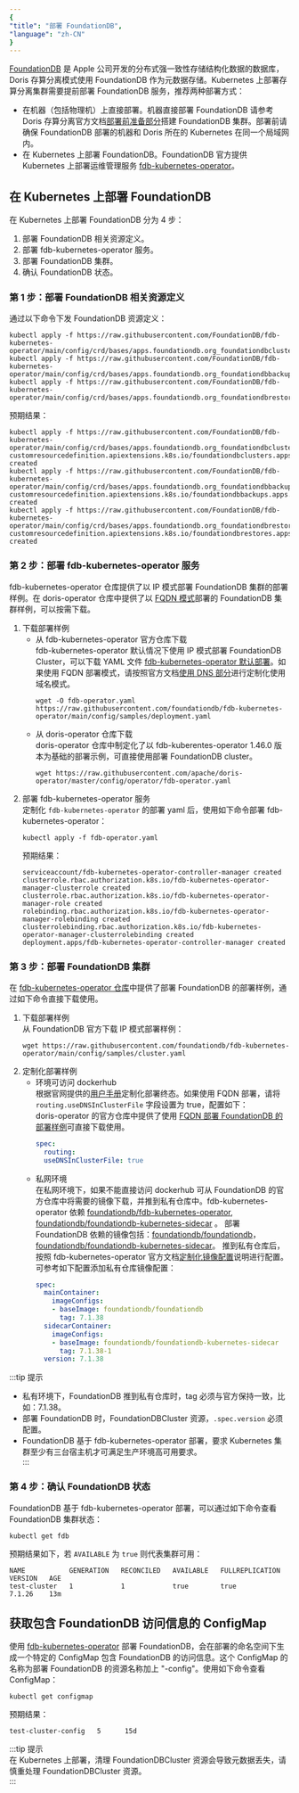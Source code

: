 ```yaml
---
{
"title": "部署 FoundationDB",
"language": "zh-CN"
}
---
```


[FoundationDB](https://apple.github.io/foundationdb/#overview) 是 Apple 公司开发的分布式强一致性存储结构化数据的数据库，Doris 存算分离模式使用 FoundationDB 作为元数据存储。Kubernetes 上部署存算分离集群需要提前部署 FoundationDB 服务，推荐两种部署方式：
- 在机器（包括物理机）上直接部署。机器直接部署 FoundationDB 请参考 Doris 存算分离官方文档[部署前准备部分](../../../compute-storage-decoupled/before-deployment)搭建 FoundationDB 集群。部署前请确保 FoundationDB 部署的机器和 Doris 所在的 Kubernetes 在同一个局域网内。
- 在 Kubernetes 上部署 FoundationDB。FoundationDB 官方提供 Kubernetes 上部署运维管理服务 [fdb-kubernetes-operator](https://github.com/FoundationDB/fdb-kubernetes-operator)。  

## 在 Kubernetes 上部署 FoundationDB
在 Kubernetes 上部署 FoundationDB 分为 4 步：
1. 部署 FoundationDB 相关资源定义。  
2. 部署 fdb-kubernetes-operator 服务。  
3. 部署 FoundationDB 集群。  
4. 确认 FoundationDB 状态。 

### 第 1 步：部署 FoundationDB 相关资源定义
通过以下命令下发 FoundationDB 资源定义：
```shell
kubectl apply -f https://raw.githubusercontent.com/FoundationDB/fdb-kubernetes-operator/main/config/crd/bases/apps.foundationdb.org_foundationdbclusters.yaml
kubectl apply -f https://raw.githubusercontent.com/FoundationDB/fdb-kubernetes-operator/main/config/crd/bases/apps.foundationdb.org_foundationdbbackups.yaml
kubectl apply -f https://raw.githubusercontent.com/FoundationDB/fdb-kubernetes-operator/main/config/crd/bases/apps.foundationdb.org_foundationdbrestores.yaml
```
预期结果：
```shell
kubectl apply -f https://raw.githubusercontent.com/FoundationDB/fdb-kubernetes-operator/main/config/crd/bases/apps.foundationdb.org_foundationdbclusters.yaml
customresourcedefinition.apiextensions.k8s.io/foundationdbclusters.apps.foundationdb.org created
kubectl apply -f https://raw.githubusercontent.com/FoundationDB/fdb-kubernetes-operator/main/config/crd/bases/apps.foundationdb.org_foundationdbbackups.yaml
customresourcedefinition.apiextensions.k8s.io/foundationdbbackups.apps.foundationdb.org created
kubectl apply -f https://raw.githubusercontent.com/FoundationDB/fdb-kubernetes-operator/main/config/crd/bases/apps.foundationdb.org_foundationdbrestores.yaml
customresourcedefinition.apiextensions.k8s.io/foundationdbrestores.apps.foundationdb.org created
```

### 第 2 步：部署 fdb-kubernetes-operator 服务
fdb-kubernetes-operator 仓库提供了以 IP 模式部署 FoundationDB 集群的部署样例。在 doris-operator 仓库中提供了以 [FQDN 模式](https://kubernetes.io/zh-cn/docs/concepts/services-networking/dns-pod-service/#pod-sethostnameasfqdn-field)部署的 FoundationDB 集群样例，可以按需下载。
1. 下载部署样例
    - 从 fdb-kubernetes-operator 官方仓库下载  
    fdb-kubernetes-operator 默认情况下使用 IP 模式部署 FoundationDB Cluster，可以下载 YAML 文件 [fdb-kubernetes-operator 默认部署](https://raw.githubusercontent.com/foundationdb/fdb-kubernetes-operator/main/config/samples/deployment.yaml)。如果使用 FQDN 部署模式，请按照官方文档[使用 DNS 部分](https://github.com/FoundationDB/fdb-kubernetes-operator/blob/main/docs/manual/customization.md#using-dns)进行定制化使用域名模式。
      ```shell
      wget -O fdb-operator.yaml https://raw.githubusercontent.com/foundationdb/fdb-kubernetes-operator/main/config/samples/deployment.yaml
      ```
    - 从 doris-operator 仓库下载  
    doris-operator 仓库中制定化了以 fdb-kuberentes-operator 1.46.0 版本为基础的部署示例，可直接使用部署 FoundationDB cluster。
      ```shell
      wget https://raw.githubusercontent.com/apache/doris-operator/master/config/operator/fdb-operator.yaml
      ```
2. 部署 fdb-kubernetes-operator 服务  
    定制化 `fdb-kubernetes-operator` 的部署 yaml 后，使用如下命令部署 fdb-kubernetes-operator：
    ```shell
    kubectl apply -f fdb-operator.yaml
    ```
    预期结果：
    ```shell
    serviceaccount/fdb-kubernetes-operator-controller-manager created
    clusterrole.rbac.authorization.k8s.io/fdb-kubernetes-operator-manager-clusterrole created
    clusterrole.rbac.authorization.k8s.io/fdb-kubernetes-operator-manager-role created
    rolebinding.rbac.authorization.k8s.io/fdb-kubernetes-operator-manager-rolebinding created
    clusterrolebinding.rbac.authorization.k8s.io/fdb-kubernetes-operator-manager-clusterrolebinding created
    deployment.apps/fdb-kubernetes-operator-controller-manager created
    ```
### 第 3 步：部署 FoundationDB 集群
在 [fdb-kubernetes-operator 仓库](https://github.com/FoundationDB/fdb-kubernetes-operator/blob/main/config/samples/cluster.yaml)中提供了部署 FoundationDB 的部署样例，通过如下命令直接下载使用。
1. 下载部署样例  
    从 FoundationDB 官方下载 IP 模式部署样例：
    ```shell
    wget https://raw.githubusercontent.com/foundationdb/fdb-kubernetes-operator/main/config/samples/cluster.yaml
    ```
2. 定制化部署样例
    - 环境可访问 dockerhub  
    根据官网提供的[用户手册](https://github.com/FoundationDB/fdb-kubernetes-operator/blob/main/docs/manual/index.md)定制化部署终态。如果使用 FQDN 部署，请将 `routing.useDNSInClusterFile` 字段设置为 true，配置如下：  
    doris-operator 的官方仓库中提供了使用 [FQDN 部署 FoundationDB 的部署样例](https://github.com/apache/doris-operator/blob/master/doc/examples/disaggregated/fdb/cluster.yaml)可直接下载使用。
      ```yaml
      spec:
        routing:
        useDNSInClusterFile: true
      ```
    - 私网环境  
    在私网环境下，如果不能直接访问 dockerhub 可从 FoundationDB 的官方仓库中将需要的镜像下载，并推到私有仓库中。fdb-kubernetes-operator 依赖 [foundationdb/fdb-kubernetes-operator](https://hub.docker.com/r/foundationdb/fdb-kubernetes-operator), [foundationdb/foundationdb-kubernetes-sidecar](https://hub.docker.com/r/foundationdb/foundationdb-kubernetes-sidecar) 。
    部署 FoundationDB 依赖的镜像包括：[foundationdb/foundationdb](https://hub.docker.com/r/foundationdb/foundationdb)，[foundationdb/foundationdb-kubernetes-sidecar](https://hub.docker.com/r/foundationdb/foundationdb-kubernetes-sidecar)。
    推到私有仓库后，按照 fdb-kubernetes-operator 官方文档[定制化镜像配置](https://github.com/FoundationDB/fdb-kubernetes-operator/blob/main/docs/manual/customization.md#customizing-the-foundationdb-image)说明进行配置。  
    可参考如下配置添加私有仓库镜像配置：
      ```yaml
      spec:
        mainContainer:
          imageConfigs:
          - baseImage: foundationdb/foundationdb
            tag: 7.1.38
        sidecarContainer:
          imageConfigs:
          - baseImage: foundationdb/foundationdb-kubernetes-sidecar
            tag: 7.1.38-1
        version: 7.1.38
      ```

:::tip 提示
- 私有环境下，FoundationDB 推到私有仓库时，tag 必须与官方保持一致，比如：7.1.38。
- 部署 FoundationDB 时，FoundationDBCluster 资源，`.spec.version` 必须配置。
- FoundationDB 基于 fdb-kubernetes-operator 部署，要求 Kubernetes 集群至少有三台宿主机才可满足生产环境高可用要求。  
:::

### 第 4 步：确认 FoundationDB 状态
FoundationDB 基于 fdb-kubernetes-operator 部署，可以通过如下命令查看 FoundationDB 集群状态：
```shell
kubectl get fdb
```
预期结果如下，若 `AVAILABLE` 为 `true` 则代表集群可用：
```shell
NAME           GENERATION   RECONCILED   AVAILABLE   FULLREPLICATION   VERSION   AGE
test-cluster   1            1            true        true              7.1.26    13m
```
## 获取包含 FoundationDB 访问信息的 ConfigMap
使用 [fdb-kubernetes-operator](https://github.com/FoundationDB/fdb-kubernetes-operator) 部署 FoundationDB，会在部署的命名空间下生成一个特定的 ConfigMap 包含 FoundationDB 的访问信息。这个 ConfigMap 的名称为部署 FoundationDB 的资源名称加上 "-config"。使用如下命令查看 ConfigMap：
```shell
kubectl get configmap
```
预期结果：
```shell
test-cluster-config   5      15d
```

:::tip 提示  
在 Kubernetes 上部署，清理 FoundationDBCluster 资源会导致元数据丢失，请慎重处理 FoundationDBCluster 资源。  
:::
